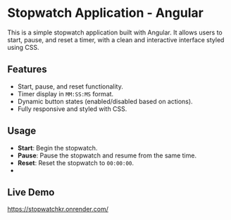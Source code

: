 # Stopwatch Application - Angular

This is a simple stopwatch application built with Angular. It allows users to start, pause, and reset a timer, with a clean and interactive interface styled using CSS.

## Features
- Start, pause, and reset functionality.
- Timer display in `MM:SS:MS` format.
- Dynamic button states (enabled/disabled based on actions).
- Fully responsive and styled with CSS.

## Usage
- **Start**: Begin the stopwatch.
- **Pause**: Pause the stopwatch and resume from the same time.
- **Reset**: Reset the stopwatch to `00:00:00`.
- 
 ## Live Demo
 https://stopwatchkr.onrender.com/
